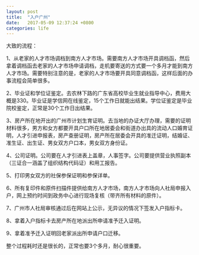 ```yaml
---
layout: post
title:  "入户广州"
date:   2017-05-09 12:37:24 +0800
categories: life
---
```

大致的流程： 

1、从老家的人才市场调档到南方人才市场。需要南方人才市场开具调档函，然后拿着调档函去老家的人才市场申请调档，走机要寄送的方式要一个多月才能到南方人才市场。需要特别注意的是，老家的人才市场要开具同意调档函，这样后面的办事流程会简单很多。 

2、毕业证和学位证鉴定。去农林下路的广东省高校毕业生就业指导中心，费用大概是330。毕业证是学信网在线鉴定，15个工作日就能出结果。学位证鉴定是毕业院校鉴定，正常是30个工作日出结果。 

3、房产所在地开出的广州市计划生育证明。去当地的办证大厅办理，需要的证明材料很多，男方和女方都要开具户口所在地居委会和街道办出具的流动人口婚育证明，人才引进申报表，房产查册证明，房产所在居委会开具的准迁证明，结婚证、准生证、出生证、男女双方户口本，男女双方身份证。 

4、公司证明。公司要在人才引进表上盖章，人事签字。公司要提供营业执照副本（三证合一涵盖了组织结构代码证）和用工报告。 

5、打印男女双方的社保参保证明和参保详单。 

6、所有复印件和原件扫描件提供给南方人才市场，南方人才市场向人社局申报入户，网上预约时间到政务中心进行现场复核（带齐所有材料的原件）。 

7、广州市人社局审核通过后在网站上公示，无异议的情况下签发入户指标卡。 

8、拿着入户指标卡去房产所在地派出所申请准予迁入证明。 

9、拿着准予迁入证明回老家派出所申请户口迁移。 

整个过程耗时还是很长的，正常也要3个多月，耐心很重要。
